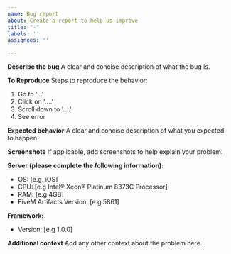 ```yaml
---
name: Bug report
about: Create a report to help us improve
title: "-"
labels: ''
assignees: ''

---
```


**Describe the bug**
A clear and concise description of what the bug is.

**To Reproduce**
Steps to reproduce the behavior:
1. Go to '...'
2. Click on '....'
3. Scroll down to '....'
4. See error

**Expected behavior**
A clear and concise description of what you expected to happen.

**Screenshots**
If applicable, add screenshots to help explain your problem.

**Server (please complete the following information):**
 - OS: [e.g. iOS]
 - CPU: [e.g Intel® Xeon® Platinum 8373C Processor]
 - RAM: [e.g 4GB]
 - FiveM Artifacts Version: [e.g 5861]

**Framework:**
 - Version: [e.g 1.0.0]

**Additional context**
Add any other context about the problem here.
